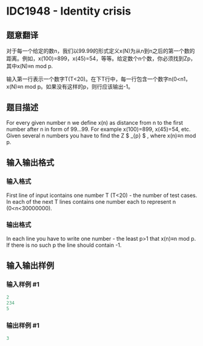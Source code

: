 # IDC1948 - Identity crisis

## 题意翻译

对于每一个给定的数n，我们以99.99的形式定义x(N)为从n到n之后的第一个数的距离。例如，x(100)=899，x(45)=54，等等。给定数个n个数，你必须找到Zp​ ，其中x(N)≡n mod p.

输入第一行表示一个数字T(T<20)。在下T行中，每一行包含一个数字n(0<n1，x(N)≡n mod p。如果没有这样的p，则行应该输出-1。

## 题目描述

For every given number n we define x(n) as distance from n to the first number after n in form of 99...99. For example x(100)=899, x(45)=54, etc. Given several n numbers you have to find the Z $ _{p} $ , where x(n)≡n mod p.

## 输入输出格式

### 输入格式

First line of input icontains one number T (T<20) - the number of test cases. In each of the next T lines contains one number each to represent n (0<n<30000000).

### 输出格式

In each line you have to write one number - the least p>1 that x(n)≡n mod p. If there is no such p the line should contain -1.

## 输入输出样例

### 输入样例 #1

```cpp
2
234
5
```


### 输出样例 #1

```cpp
3
```


